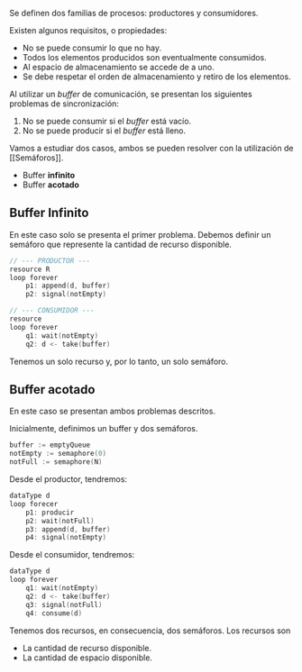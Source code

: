 Se definen dos familias de procesos: productores y consumidores.

Existen algunos requisitos, o propiedades:

- No se puede consumir lo que no hay.
- Todos los elementos producidos son eventualmente consumidos.
- Al espacio de almacenamiento se accede de a uno.
- Se debe respetar el orden de almacenamiento y retiro de los elementos.

Al utilizar un *buffer* de comunicación, se presentan los siguientes problemas de sincronización:

1. No se puede consumir si el *buffer* está vacío.
2. No se puede producir si el *buffer* está lleno.

Vamos a estudiar dos casos, ambos se pueden resolver con la utilización de [[Semáforos]].

- Buffer **infinito**
- Buffer **acotado**

## Buffer Infinito

En este caso solo se presenta el primer problema. Debemos definir un semáforo que represente la cantidad de recurso disponible.

```C 
// --- PRODUCTOR ---
resource R
loop forever
	p1: append(d, buffer)
	p2: signal(notEmpty)
```

```C
// --- CONSUMIDOR ---
resource 
loop forever
	q1: wait(notEmpty)
	q2: d <- take(buffer)
```

Tenemos un solo recurso y, por lo tanto, un solo semáforo.

## Buffer acotado

En este caso se presentan ambos problemas descritos.

Inicialmente, definimos un buffer y dos semáforos.

```C
buffer := emptyQueue
notEmpty := semaphore(0)
notFull := semaphore(N)
```

Desde el productor, tendremos:

```C
dataType d
loop forecer
	p1: producir
	p2: wait(notFull)
	p3: append(d, buffer)
	p4: signal(notEmpty)
```

Desde el consumidor, tendremos:

```C
dataType d
loop forever
	q1: wait(notEmpty)
	q2: d <- take(buffer)
	q3: signal(notFull)
	q4: consume(d)
```

Tenemos dos recursos, en consecuencia, dos semáforos. Los recursos son

- La cantidad de recurso disponible.
- La cantidad de espacio disponible.
